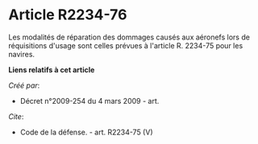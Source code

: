# Article R2234-76

Les modalités de réparation des dommages causés aux aéronefs lors de réquisitions d'usage sont celles prévues à l'article R.
2234-75 pour les navires.

**Liens relatifs à cet article**

_Créé par_:

  - Décret n°2009-254 du 4 mars 2009 - art.

_Cite_:

  - Code de la défense. - art. R2234-75 (V)
